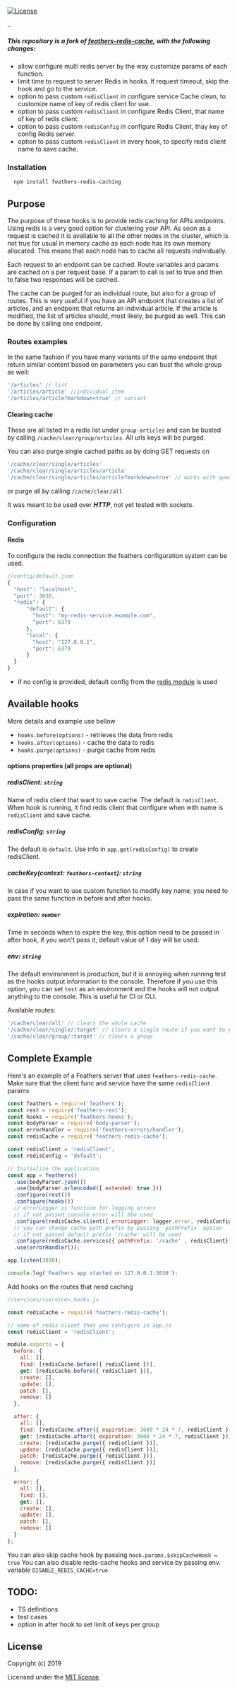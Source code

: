 [![License](https://img.shields.io/npm/l/feathers-redis-cache.svg)](https://www.npmjs.com/package/feathers-redis-caching)
<!-- [![NPM](https://img.shields.io/npm/v/feathers-redis-cache.svg)](https://www.npmjs.com/package/feathers-redis-cache) -->
..
##### This repository is a fork of [feathers-redis-cache](https://github.com/sarkistlt/feathers-redis-cache), with the following changes:
- allow configure multi redis server by the way customize params of each function.
- limit time to request to server Redis in hooks. If request timeout, skip the hook and go to the service.
- option to pass custom `redisClient` in configure service Cache clean, to customize name of key of redis client for use.
- option to pass custom `redisClient` in configure Redis Client, that name of key of redis client.
- option to pass custom `redisConfig` in configure Redis Client, thay key of config Redis server.
- option to pass custom `redisClient` in every hook, to specify redis client name to save cache.

### Installation

<!-- ```
  yarn add feathers-redis-cache
```     -->
```
  npm install feathers-redis-caching
```    

## Purpose
The purpose of these hooks is to provide redis caching for APIs endpoints. Using redis is a very good option for clustering your API. As soon as a request is cached it is available to all the other nodes in the cluster, which is not true for usual in memory cache as each node has its own memory allocated. This means that each node has to cache all requests individually.

Each request to an endpoint can be cached. Route variables and params are cached on a per request base. If a param to call is set to true and then to false two responses will be cached.

The cache can be purged for an individual route, but also for a group of routes. This is very useful if you have an API endpoint that creates a list of articles, and an endpoint that returns an individual article. If the article is modified, the list of articles should, most likely, be purged as well. This can be done by calling one endpoint.

### Routes examples
In the same fashion if you have many variants of the same endpoint that return similar content based on parameters you can bust the whole group as well:

```js
'/articles' // list
'/articles/article' //individual item
'/articles/article?markdown=true' // variant
```
#### Clearing cache
These are all listed in a redis list under `group-articles` and can be busted by calling `/cache/clear/group/articles`. All urls keys will be purged.

You can also purge single cached paths as by doing GET requests on 
```js
'/cache/clear/single/articles'
'/cache/clear/single/articles/article'
'/cache/clear/single/articles/article?markdown=true' // works with query strings too
```

or purge all by calling `/cache/clear/all`

It was meant to be used over **_HTTP_**, not yet tested with sockets.

### Configuration
#### Redis
To configure the redis connection the feathers configuration system can be used.
```js
//config/default.json
{
  "host": "localhost",
  "port": 3030,
  "redis": {
      "default": {
        "host": "my-redis-service.example.com",
        "port": 6379
      },
      "local": {
        "host": "127.0.0.1",
        "port": 6379
      }
  }
}
```
* if no config is provided, default config from the [redis module](https://github.com/NodeRedis/node_redis) is used

## Available hooks
More details and example use bellow

* `hooks.before(options)` - retrieves the data from redis
* `hooks.after(options)` - cache the data to redis
* `hooks.purge(options)` - purge cache from redis

#### options properties (all props are optional)

##### redisClient: `string`
Name of redis client that want to save cache. The default is `redisClient`. When hook is running, it find redis client that configure when with name is `redisClient` and save cache.

##### redisConfig: `string`
The default is `default`. Use info in `app.get(redisConfig)` to create redisClient.

##### cacheKey(context: `feathers-context`): `string`
In case if you want to use custom function to modify key name, you need to pass the same function in before and after hooks.

##### expiration: `number`
Time in seconds when to expire the key, this option need to be passed in after hook, if you won't pass it, default value of 1 day will be used.

##### env: `string`
The default environment is production, but it is annoying when running test as the hooks output information to the console. Therefore if you use this option, you can set `test` as an environment and the hooks will not output anything to the console. This is useful for CI or CLI.

Available routes:
```js
'/cache/clear/all' // clears the whole cache
'/cache/clear/single/:target' // clears a single route if you want to purge a route with params just adds them target?param=1
'/cache/clear/group/:target' // clears a group
```

## Complete Example

Here's an example of a Feathers server that uses `feathers-redis-cache`.
Make sure that the client func and service have the same `redisClient` params

```js
const feathers = require('feathers');
const rest = require('feathers-rest');
const hooks = require('feathers-hooks');
const bodyParser = require('body-parser');
const errorHandler = require('feathers-errors/handler');
const redisCache = require('feathers-redis-cache');

const redisClient = 'redisClient';
const redisConfig = 'default';

// Initialize the application
const app = feathers()
  .use(bodyParser.json())
  .use(bodyParser.urlencoded({ extended: true }))
  .configure(rest())
  .configure(hooks())
  // errorLogger is function for logging errors
  // if not passed console.error will bbe used
  .configure(redisCache.client({ errorLogger: logger.error, redisConfig, redisClient }))
  // you can change cache path prefix by passing `pathPrefix` option
  // if not passed default prefix '/cache' will be used
  .configure(redisCache.services({ pathPrefix: '/cache' , redisClient}))
  .use(errorHandler());

app.listen(3030);

console.log('Feathers app started on 127.0.0.1:3030');
```

Add hooks on the routes that need caching
```js
//services/<service>.hooks.js

const redisCache = require('feathers-redis-cache');

// name of redis client that you configure in app.js
const redisClient = 'redisClient';

module.exports = {
  before: {
    all: [],
    find: [redisCache.before({ redisClient })],
    get: [redisCache.before({ redisClient })],
    create: [],
    update: [],
    patch: [],
    remove: []
  },

  after: {
    all: [],
    find: [redisCache.after({ expiration: 3600 * 24 * 7, redisClient })],
    get: [redisCache.after({ expiration: 3600 * 24 * 7, redisClient })],
    create: [redisCache.purge({ redisClient })],
    update: [redisCache.purge({ redisClient })],
    patch: [redisCache.purge({ redisClient })],
    remove: [redisCache.purge({ redisClient })]
  },

  error: {
    all: [],
    find: [],
    get: [],
    create: [],
    update: [],
    patch: [],
    remove: []
  }
};
```

You can also skip cache hook by passing `hook.params.$skipCacheHook = true`
You can also disable redis-cache hooks and service by passing env. variable `DISABLE_REDIS_CACHE=true`

## TODO:
- TS definitions
- test cases
- option in after hook to set limit of keys per group
## License

Copyright (c) 2019

Licensed under the [MIT license](LICENSE).

